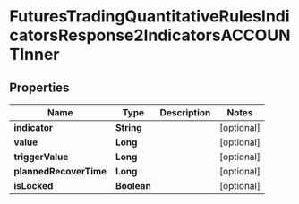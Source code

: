 

# FuturesTradingQuantitativeRulesIndicatorsResponse2IndicatorsACCOUNTInner


## Properties

| Name | Type | Description | Notes |
|------------ | ------------- | ------------- | -------------|
|**indicator** | **String** |  |  [optional] |
|**value** | **Long** |  |  [optional] |
|**triggerValue** | **Long** |  |  [optional] |
|**plannedRecoverTime** | **Long** |  |  [optional] |
|**isLocked** | **Boolean** |  |  [optional] |




